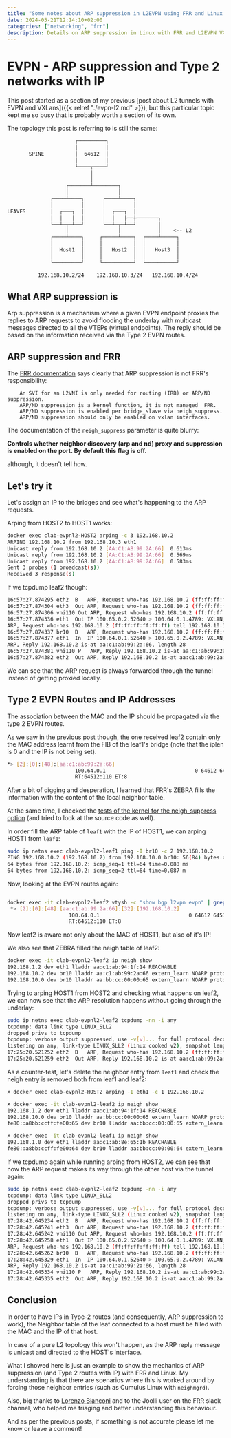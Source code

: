 ```yaml
---
title: "Some notes about ARP suppression in L2EVPN using FRR and Linux VXLans"
date: 2024-05-21T12:14:10+02:00
categories: ["networking", "frr"]
description: Details on ARP suppression in Linux with FRR and L2EVPN VXLans
---
```


# EVPN - ARP suppression and Type 2 networks with IP

This post started as a section of my previous [post about L2 tunnels with EVPN and VXLans]({{< relref "./evpn-l2.md" >}}),
but this particular topic kept me so busy that is probably worth a section of its own.

The topology this post is referring to is still the same:


```bash
                      ┌─────────┐
                      │         │
       SPINE          │  64612  │
                      │         │
                      └────┬────┘
                           │
                           │
                   ┌───────┴────────┐
                   │                │
              ┌────┴────┐      ┌────┴────┐
              │         │      │         │
LEAVES        │  ┌───┐  │      │  ┌───┐  │
              │  │   │  │      │  │   ├──┼───────┐
              └──┴─┬─┴──┘      └──┴─┬─┴──┘       │
                   │                │            │    <-- L2
              ┌────┴────┐     ┌─────┴────┐  ┌────┴─────┐
              │         │     │          │  │          │
              │  Host1  │     │   Host2  │  │   Host3  │
              │         │     │          │  │          │
              └─────────┘     └──────────┘  └──────────┘

          192.168.10.2/24    192.168.10.3/24   192.168.10.4/24
```

## What ARP suppression is

Arp suppression is a mechanism where a given EVPN endpoint proxies the replies to ARP requests to avoid flooding the underlay with
multicast messages directed to all the VTEPs (virtual endpoints). The reply should be based on the information received via the
Type 2 EVPN routes.

## ARP suppression and FRR

The [FRR documentation](https://docs.frrouting.org/en/latest/evpn.html#linux-interface-configuration) says clearly that ARP suppression
is not FRR's responsibility:

```raw
    An SVI for an L2VNI is only needed for routing (IRB) or ARP/ND suppression.
    ARP/ND suppression is a kernel function, it is not managed  FRR.
    ARP/ND suppression is enabled per bridge_slave via neigh_suppress.
    ARP/ND suppression should only be enabled on vxlan interfaces.
```

The documentation of the `neigh_suppress` parameter is quite blurry:

__Controls whether neighbor discovery (arp and nd) proxy and suppression is enabled on the port. By default this flag is off.__

although, it doesn't tell how.

## Let's try it

Let's assign an IP to the bridges and see what's happening to the ARP requests.

Arping from HOST2 to HOST1 works:

```bash
docker exec clab-evpnl2-HOST2 arping -c 3 192.168.10.2
ARPING 192.168.10.2 from 192.168.10.3 eth1
Unicast reply from 192.168.10.2 [AA:C1:AB:99:2A:66]  0.613ms
Unicast reply from 192.168.10.2 [AA:C1:AB:99:2A:66]  0.569ms
Unicast reply from 192.168.10.2 [AA:C1:AB:99:2A:66]  0.583ms
Sent 3 probes (1 broadcast(s))
Received 3 response(s)
```

If we tcpdump leaf2 though:

```bash
16:57:27.874295 eth2  B   ARP, Request who-has 192.168.10.2 (ff:ff:ff:ff:ff:ff) tell 192.168.10.3, length 28
16:57:27.874304 eth3  Out ARP, Request who-has 192.168.10.2 (ff:ff:ff:ff:ff:ff) tell 192.168.10.3, length 28
16:57:27.874306 vni110 Out ARP, Request who-has 192.168.10.2 (ff:ff:ff:ff:ff:ff) tell 192.168.10.3, length 28
16:57:27.874336 eth1  Out IP 100.65.0.2.52640 > 100.64.0.1.4789: VXLAN, flags [I] (0x08), vni 110
ARP, Request who-has 192.168.10.2 (ff:ff:ff:ff:ff:ff) tell 192.168.10.3, length 28
16:57:27.874337 br10  B   ARP, Request who-has 192.168.10.2 (ff:ff:ff:ff:ff:ff) tell 192.168.10.3, length 28
16:57:27.874377 eth1  In  IP 100.64.0.1.52640 > 100.65.0.2.4789: VXLAN, flags [I] (0x08), vni 110
ARP, Reply 192.168.10.2 is-at aa:c1:ab:99:2a:66, length 28
16:57:27.874381 vni110 P   ARP, Reply 192.168.10.2 is-at aa:c1:ab:99:2a:66, length 28
16:57:27.874382 eth2  Out ARP, Reply 192.168.10.2 is-at aa:c1:ab:99:2a:66, length 28
```

We can see that the ARP request is always forwarded through the tunnel instead of getting proxied locally.

## Type 2 EVPN Routes and IP Addresses

The association between the MAC and the IP should be propagated via the type 2 EVPN routes.

As we saw in the previous post though, the one received  leaf2 contain only
the MAC address learnt from the FIB of the leaf1's bridge (note that the iplen is 0 and the IP is not being set).

```bash
*> [2]:[0]:[48]:[aa:c1:ab:99:2a:66]
                      100.64.0.1                             0 64612 64512 i
                      RT:64512:110 ET:8
```

After a bit of digging and desperation, I learned that FRR's ZEBRA fills the information with the content of the local neighbor table.

At the same time, I checked the [tests of the kernel for the neigh_suppress option](https://github.com/torvalds/linux/blob/9a169c267e946b0f47f67e8ccc70134708ccf3d4/tools/testing/selftests/net/test_bridge_neigh_suppress.sh#L312)
(and tried to look at the source code as well).

In order fill the ARP table of `leaf1` with the IP of HOST1, we can arping HOST1 from `leaf1`:

```bash
sudo ip netns exec clab-evpnl2-leaf1 ping -I br10 -c 2 192.168.10.2
PING 192.168.10.2 (192.168.10.2) from 192.168.10.0 br10: 56(84) bytes of data.
64 bytes from 192.168.10.2: icmp_seq=1 ttl=64 time=0.088 ms
64 bytes from 192.168.10.2: icmp_seq=2 ttl=64 time=0.087 m
```

Now, looking at the EVPN routes again:

```bash

docker exec -it clab-evpnl2-leaf2 vtysh -c "show bgp l2vpn evpn" | grep -A2 192.168.10.2
 *> [2]:[0]:[48]:[aa:c1:ab:99:2a:66]:[32]:[192.168.10.2]
                    100.64.0.1                             0 64612 64512 i
                    RT:64512:110 ET:8
```

Now leaf2 is aware not only about the MAC of HOST1, but also of it's IP!

We also see that ZEBRA filled the neigh table of leaf2:

```bash
docker exec -it clab-evpnl2-leaf2 ip neigh show
192.168.1.2 dev eth1 lladdr aa:c1:ab:94:1f:14 REACHABLE
192.168.10.2 dev br10 lladdr aa:c1:ab:99:2a:66 extern_learn NOARP proto zebra
192.168.10.0 dev br10 lladdr aa:bb:cc:00:00:65 extern_learn NOARP proto zebra
```

Trying to arping HOST1 from HOST2 and checking what happens on leaf2, we can now see
that the ARP resolution happens without going through the underlay:

```bash
sudo ip netns exec clab-evpnl2-leaf2 tcpdump -nn -i any
tcpdump: data link type LINUX_SLL2
dropped privs to tcpdump
tcpdump: verbose output suppressed, use -v[v]... for full protocol decode
listening on any, link-type LINUX_SLL2 (Linux cooked v2), snapshot length 262144 bytes
17:25:20.521252 eth2  B   ARP, Request who-has 192.168.10.2 (ff:ff:ff:ff:ff:ff) tell 192.168.10.3, length 28
17:25:20.521259 eth2  Out ARP, Reply 192.168.10.2 is-at aa:c1:ab:99:2a:66, length 28
```

As a counter-test, let's delete the neighbor entry from `leaf1` and check the neigh entry is removed both from
leaf1 and leaf2:

```bash
✗ docker exec clab-evpnl2-HOST2 arping -I eth1 -c 1 192.168.10.2

✗ docker exec -it clab-evpnl2-leaf2 ip neigh show
192.168.1.2 dev eth1 lladdr aa:c1:ab:94:1f:14 REACHABLE
192.168.10.0 dev br10 lladdr aa:bb:cc:00:00:65 extern_learn NOARP proto zebra
fe80::a8bb:ccff:fe00:65 dev br10 lladdr aa:bb:cc:00:00:65 extern_learn NOARP proto zebra

✗ docker exec -it clab-evpnl2-leaf1 ip neigh show
192.168.1.0 dev eth1 lladdr aa:c1:ab:8e:65:1b REACHABLE
fe80::a8bb:ccff:fe00:64 dev br10 lladdr aa:bb:cc:00:00:64 extern_learn NOARP proto zebra
```

If we tcpdump again while running arping from HOST2, we can see that now the ARP request
makes its way through the other host via the tunnel again:

```bash
sudo ip netns exec clab-evpnl2-leaf2 tcpdump -nn -i any
tcpdump: data link type LINUX_SLL2
dropped privs to tcpdump
tcpdump: verbose output suppressed, use -v[v]... for full protocol decode
listening on any, link-type LINUX_SLL2 (Linux cooked v2), snapshot length 262144 bytes
17:28:42.645234 eth2  B   ARP, Request who-has 192.168.10.2 (ff:ff:ff:ff:ff:ff) tell 192.168.10.3, length 28
17:28:42.645241 eth3  Out ARP, Request who-has 192.168.10.2 (ff:ff:ff:ff:ff:ff) tell 192.168.10.3, length 28
17:28:42.645242 vni110 Out ARP, Request who-has 192.168.10.2 (ff:ff:ff:ff:ff:ff) tell 192.168.10.3, length 28
17:28:42.645258 eth1  Out IP 100.65.0.2.52640 > 100.64.0.1.4789: VXLAN, flags [I] (0x08), vni 110
ARP, Request who-has 192.168.10.2 (ff:ff:ff:ff:ff:ff) tell 192.168.10.3, length 28
17:28:42.645262 br10  B   ARP, Request who-has 192.168.10.2 (ff:ff:ff:ff:ff:ff) tell 192.168.10.3, length 28
17:28:42.645329 eth1  In  IP 100.64.0.1.52640 > 100.65.0.2.4789: VXLAN, flags [I] (0x08), vni 110
ARP, Reply 192.168.10.2 is-at aa:c1:ab:99:2a:66, length 28
17:28:42.645334 vni110 P   ARP, Reply 192.168.10.2 is-at aa:c1:ab:99:2a:66, length 28
17:28:42.645335 eth2  Out ARP, Reply 192.168.10.2 is-at aa:c1:ab:99:2a:66, length 28
```

## Conclusion

In order to have IPs in Type-2 routes (and consequently, ARP suppression to work),
the Neighbor table of the leaf connected to a host must be filled with the MAC and the IP of that host.

In case of a pure L2 topology this won't happen, as the ARP reply message is unicast and directed to
the HOST's interface.

What I showed here is just an example to show the mechanics of ARP suppression (and Type 2 routes with IP)
with FRR and Linux. My understanding is that there are scenarios where this is worked around by
forcing those neighbor entries (such as Cumulus Linux with `neighmgrd`).

Also, big thanks to [Lorenzo Bianconi](https://x.com/_lrnzbncn_) and to the Joolli user on the FRR slack channel, who helped me
triaging and better understanding this behaviour.

And as per the previous posts, if something is not accurate please let me know or leave a comment!
